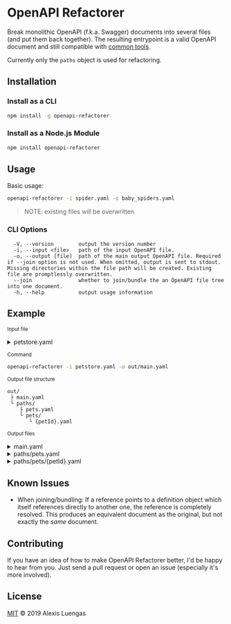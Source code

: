 # OpenAPI Refactorer

Break monolithic OpenAPI (f.k.a. Swagger) documents into several files (and put them back together). The resulting entrypoint is a valid OpenAPI document and still compatible with [common tools](https://openapi.tools/). 

Currently only the `paths` object is used for refactoring. 

## Installation

### Install as a CLI

```bash
npm install -g openapi-refactorer
```

### Install as a Node.js Module

```bash
npm install openapi-refactorer
```

## Usage

Basic usage:

```bash
openapi-refactorer -i spider.yaml -o baby_spiders.yaml
```

> NOTE: existing files will be overwritten

### CLI Options

```
  -V, --version        output the version number
  -i, --input <file>   path of the input OpenAPI file.
  -o, --output [file]  path of the main output OpenAPI file. Required if --join option is not used. When omitted, output is sent to stdout. Missing directories within the file path will be created. Existing file are promptlessly overwritten.
  --join               whether to join/bundle the an OpenAPI file tree into one document.
  -h, --help           output usage information
```

## Example

<sub>Input file</sub>

<details>
<summary>petstore.yaml</summary>

```yaml
openapi: 3.0.0
info:
  # (...)
paths:
  /pets:
    get:
      summary: List all pets
      operationId: listPets
      # (...)
      responses:
        default:
          description: unexpected error
          content:
            application/json:
              schema:
                $ref: "#/components/schemas/Error"
    post:
      summary: Create a pet
      operationId: createPets
      # (...)
  /pets/{petId}:
    get:
      summary: Info for a specific pet
      operationId: showPetById
      # (...)
      responses:
        default:
          description: unexpected error
          content:
            application/json:
              schema:
                $ref: '#/components/schemas/Error'
components:
  schemas:
    Error:
      required:
        - code
        - message
      properties:
        code:
          type: integer
          format: int32
        message:
          type: string
```
</details>

<sub>Command</sub>
```bash
openapi-refactorer -i petstore.yaml -o out/main.yaml
```

<sub>Output file structure</sub>
```
out/
 ├ main.yaml
 └ paths/
    ├ pets.yaml
    └ pets/
       └ {petId}.yaml
```

<sub>Output files</sub>

<details>
<summary>main.yaml</summary>

```yaml
openapi: 3.0.0
info:
  # (...)
paths:
  /pets:
    $ref: 'paths/pets.yaml#'
  '/pets/{petId}':
    $ref: 'paths/pets/%7BpetId%7D.yaml#'
components:
  schemas:
    Error:
      required:
        - code
        - message
      properties:
        code:
          type: integer
          format: int32
        message:
          type: string
```
</details>

<details>
<summary>paths/pets.yaml</summary>

```yaml
get:
  summary: List all pets
  operationId: listPets
  # (...)
  responses:
    default:
      description: unexpected error
      content:
        application/json:
          schema:
            $ref: "../main.yaml#/components/schemas/Error"
post:
  summary: Create a pet
  operationId: createPets
  # (...)
```
</details>

<details>
<summary>paths/pets/{petId}.yaml</summary>

```yaml
get:
  summary: Info for a specific pet
  operationId: showPetById
  # (...)
  responses:
    default:
      description: unexpected error
      content:
        application/json:
          schema:
            $ref: '../../main.yaml#/components/schemas/Error'
```
</details>

## Known Issues

- When joining/bundling: If a reference points to a definition object which itself references directly to another one, the reference is completely resolved. This produces an equivalent document as the original, but not exactly the _same_ document.

## Contributing

If you have an idea of how to make OpenAPI Refactorer better, I'd be happy to hear from you. Just send a pull request or open an issue (especially it's more involved).

## License
[MIT](LICENSE) © 2019 Alexis Luengas